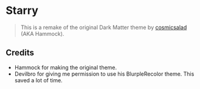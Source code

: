 # Starry

> This is a remake of the original Dark Matter theme by [cosmicsalad](http://github.com/cosmicsalad/) (AKA Hammock).


## Credits
* Hammock for making the original theme.
* Devilbro for giving me permission to use his BlurpleRecolor theme. This saved a lot of time.
